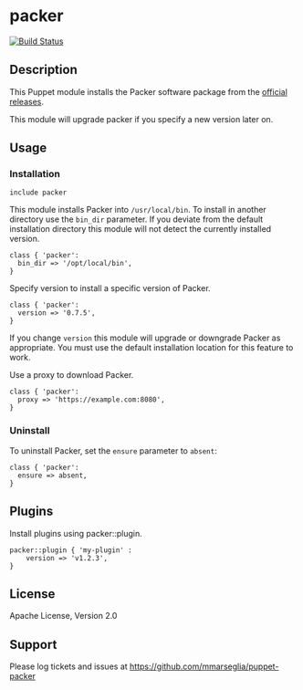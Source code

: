 packer
=======
[![Build Status](https://travis-ci.org/mmarseglia/puppet-packer.svg)](https://travis-ci.org/mmarseglia/puppet-packer)

## Description

This Puppet module installs the Packer software package from the
[official releases](http://www.packer.io/downloads.html).

This module will upgrade packer if you specify a new version later on.

## Usage

### Installation
```puppet
include packer
```

This module installs Packer into `/usr/local/bin`.  To install in another
directory use the `bin_dir` parameter.  If you deviate from the default
installation directory this module will not detect the currently installed
version.

```puppet
class { 'packer':
  bin_dir => '/opt/local/bin',
}
```

Specify version to install a specific version of Packer.

```puppet
class { 'packer':
  version => '0.7.5',
}
```

If you change `version` this module will upgrade or downgrade Packer
as appropriate.  You must use the default installation location for this
feature to work.

Use a proxy to download Packer.
```puppet
class { 'packer':
  proxy => 'https://example.com:8080',
}
```


### Uninstall
To uninstall Packer, set the `ensure` parameter to `absent`:

```puppet
class { 'packer':
  ensure => absent,
}
```

## Plugins
Install plugins using packer::plugin.

```puppet
packer::plugin { 'my-plugin' :
	version	=> 'v1.2.3',
}
```

## License
Apache License, Version 2.0

## Support
Please log tickets and issues at https://github.com/mmarseglia/puppet-packer
